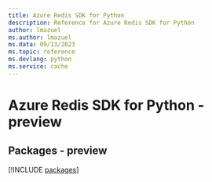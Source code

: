 ```yaml
---
title: Azure Redis SDK for Python
description: Reference for Azure Redis SDK for Python
author: lmazuel
ms.author: lmazuel
ms.data: 09/13/2023
ms.topic: reference
ms.devlang: python
ms.service: cache
---
```

# Azure Redis SDK for Python - preview
## Packages - preview
[!INCLUDE [packages](redis-index.md)]